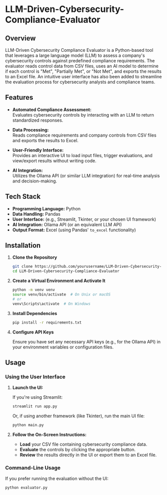 # LLM-Driven-Cybersecurity-Compliance-Evaluator

## Overview

LLM-Driven Cybersecurity Compliance Evaluator is a Python-based tool that leverages a large language model (LLM) to assess a company's cybersecurity controls against predefined compliance requirements. The evaluator reads control data from CSV files, uses an AI model to determine if each control is "Met", "Partially Met", or "Not Met", and exports the results to an Excel file. An intuitive user interface has also been added to streamline the evaluation process for cybersecurity analysts and compliance teams.

## Features

- **Automated Compliance Assessment:**  
  Evaluates cybersecurity controls by interacting with an LLM to return standardized responses.
  
- **Data Processing:**  
  Reads compliance requirements and company controls from CSV files and exports the results to Excel.
  
- **User-Friendly Interface:**  
  Provides an interactive UI to load input files, trigger evaluations, and view/export results without writing code.
  
- **AI Integration:**  
  Utilizes the Ollama API (or similar LLM integration) for real-time analysis and decision-making.

## Tech Stack

- **Programming Language:** Python
- **Data Handling:** Pandas
- **User Interface:** (e.g., Streamlit, Tkinter, or your chosen UI framework)
- **AI Integration:** Ollama API (or an equivalent LLM API)
- **Output Format:** Excel (using Pandas' `to_excel` functionality)

## Installation

1. **Clone the Repository**

    ```bash
    git clone https://github.com/yourusername/LLM-Driven-Cybersecurity-Compliance-Evaluator.git
    cd LLM-Driven-Cybersecurity-Compliance-Evaluator
    ```

2. **Create a Virtual Environment and Activate It**

    ```bash
    python -m venv venv
    source venv/bin/activate  # On Unix or macOS
    # or
    venv\Scripts\activate  # On Windows
    ```

3. **Install Dependencies**

    ```bash
    pip install -r requirements.txt
    ```

4. **Configure API Keys**

   Ensure you have set any necessary API keys (e.g., for the Ollama API) in your environment variables or configuration files.

## Usage

### Using the User Interface

1. **Launch the UI:**

    If you're using Streamlit:
    ```bash
    streamlit run app.py
    ```
    Or, if using another framework (like Tkinter), run the main UI file:
    ```bash
    python main.py
    ```

2. **Follow the On-Screen Instructions:**

   - **Load** your CSV file containing cybersecurity compliance data.
   - **Evaluate** the controls by clicking the appropriate button.
   - **Review** the results directly in the UI or export them to an Excel file.

### Command-Line Usage

If you prefer running the evaluation without the UI:
```bash
python evaluator.py
